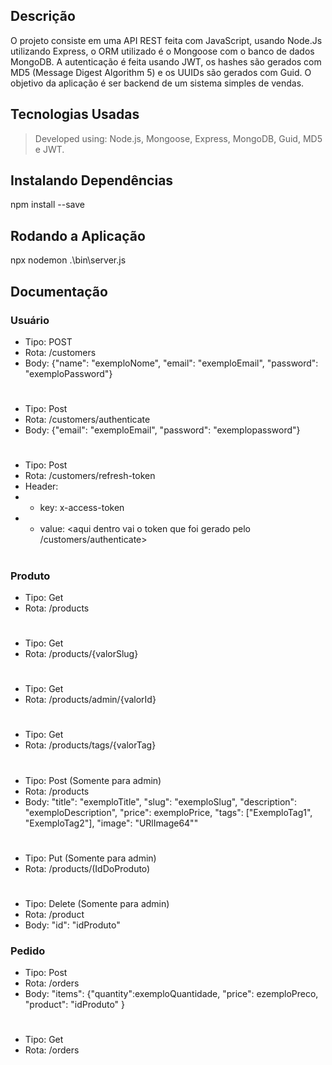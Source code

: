 ## Descrição

O projeto consiste em uma API REST feita com JavaScript, usando Node.Js utilizando Express, o ORM utilizado é o Mongoose com o banco de dados MongoDB. A autenticação é feita usando JWT, os hashes são gerados com MD5 (Message Digest Algorithm 5) e os UUIDs são gerados com Guid. O objetivo da aplicação é ser backend de um sistema simples de vendas.

## Tecnologias Usadas 

> Developed using: Node.js, Mongoose, Express, MongoDB, Guid, MD5 e JWT.

## Instalando Dependências

npm install --save

## Rodando a Aplicação

npx nodemon .\bin\server.js

 ## Documentação
### Usuário
* Tipo: POST
* Rota: /customers
* Body: {"name": "exemploNome", "email": "exemploEmail", "password": "exemploPassword"}
#
* Tipo: Post
* Rota: /customers/authenticate
* Body: {"email": "exemploEmail", "password": "exemplopassword"}
#

* Tipo: Post
* Rota:  /customers/refresh-token
* Header:
* * key: x-access-token
* * value: <aqui dentro vai o token que foi gerado pelo /customers/authenticate>
#
### Produto
* Tipo: Get
* Rota:  /products

#
* Tipo: Get
* Rota:  /products/{valorSlug}
#
* Tipo: Get
* Rota:  /products/admin/{valorId}
#
* Tipo: Get
* Rota:  /products/tags/{valorTag}
#
* Tipo: Post (Somente para admin)
* Rota:  /products 
*  Body: "title": "exemploTitle",  "slug": "exemploSlug", "description": "exemploDescription", "price": exemploPrice, "tags": ["ExemploTag1", "ExemploTag2"], "image": "URlImage64""
#
* Tipo: Put (Somente para admin)
* Rota:  /products/(IdDoProduto)
#
* Tipo: Delete (Somente para admin)
* Rota:  /product
* Body: "id": "idProduto"
### Pedido
* Tipo: Post
* Rota: /orders
* Body: "items": {"quantity":exemploQuantidade, "price": ezemploPreco, "product": "idProduto" }
#
* Tipo: Get
* Rota: /orders





